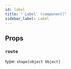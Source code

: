 ```yaml
---
id: label
title: "`Label` (component)"
sidebar_label: Label
---
```



Props
-----

### `route`

type: `shape[object Object]`

